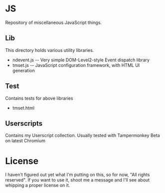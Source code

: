 JS
==
Repository of miscellaneous JavaScript things.

Lib
---
This directory holds various utility libraries.
* ndevent.js -- Very simple DOM-Level2-style Event dispatch library
* tmset.js -- JavaScript configuration framework, with HTML UI generation

Test
----
Contains tests for above libraries
* tmset.html

Userscripts
-----------
Contains my Userscript collection. Usually tested with Tampermonkey Beta on latest Chromium

License
=======
I haven't figured out yet what I'm putting on this, so for now, "All rights reserved".
If you want to use it, shoot me a message and I'll see about whipping a proper license on it.
